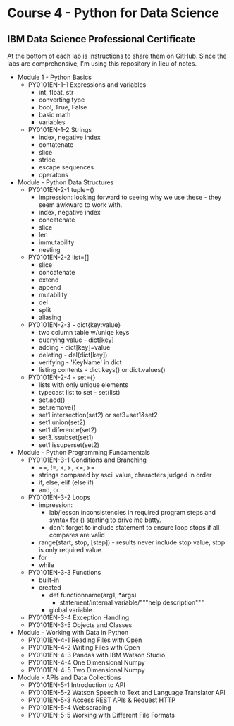 # Course 4 - Python for Data Science
## IBM Data Science Professional Certificate 

At the bottom of each lab is instructions to share them on GitHub. Since the labs are comprehensive, I'm using this repository in lieu of notes.

* Module 1 - Python Basics 
  - PY0101EN-1-1 Expressions and variables
    * int, float, str
    * converting type
    * bool, True, False
    * basic math
    * variables
  - PY0101EN-1-2 Strings 
    * index, negative index
    * contatenate
    * slice
    * stride
    * escape sequences
    * operatons
* Module - Python Data Structures
  - PY0101EN-2-1 tuple=()
    * impression: looking forward to seeing why we use these - they seem awkward to work with.
    * index, negative index
    * concatenate
    * slice
    * len
    * immutability
    * nesting
  - PY0101EN-2-2 list=[]
    * slice
    * concatenate
    * extend
    * append
    * mutability
    * del
    * split
    * aliasing
  - PY0101EN-2-3 - dict{key:value}
    * two column table w/uniqe keys
    * querying value - dict[key]
    * adding - dict[key]=value
    * deleting - del(dict[key])
    * verifying - 'KeyName' in dict
    * listing contents - dict.keys() or dict.values()
  - PY0101EN-2-4 - set={}
    * lists with only unique elements
    * typecast list to set - set(list)
    * set.add()
    * set.remove()
    * set1.intersection(set2) or set3=set1&set2
    * set1.union(set2)
    * set1.diference(set2)
    * set3.issubset(set1)
    * set1.issuperset(set2)
* Module - Python Programming Fundamentals
  - PY0101EN-3-1 Conditions and Branching
    * ==, !=, <, >, <=, >=
    * strings compared by ascii value, characters judged in order
    * if, else, elif (else if)
    * and, or
  - PY0101EN-3-2 Loops
    * impression: 
      - lab/lesson inconsistencies in required program steps and syntax for () starting to drive me batty.
      - don't forget to include statement to ensure loop stops if all compares are valid
    * range(start, stop, [step]) - results never include stop value, stop is only required value
    * for
    * while
  - PY0101EN-3-3 Functions
    * built-in
    * created
      - def functionname(arg1, *args)
        - statement/internal variable/"""help description"""
      - global variable
  - PY0101EN-3-4 Exception Handling
  - PY0101EN-3-5 Objects and Classes
* Module - Working with Data in Python
  - PY0101EN-4-1 Reading Files with Open
  - PY0101EN-4-2 Writing Files with Open
  - PY0101EN-4-3 Pandas with IBM Watson Studio
  - PY0101EN-4-4 One Dimensional Numpy
  - PY0101EN-4-5 Two Dimensional Numpy
* Module - APIs and Data Collections
  - PY0101EN-5-1 Introduction to API
  - PY0101EN-5-2 Watson Speech to Text and Language Translator API
  - PY0101EN-5-3 Access REST APIs & Request HTTP
  - PY0101EN-5-4 Webscraping
  - PY0101EN-5-5 Working with Different File Formats

